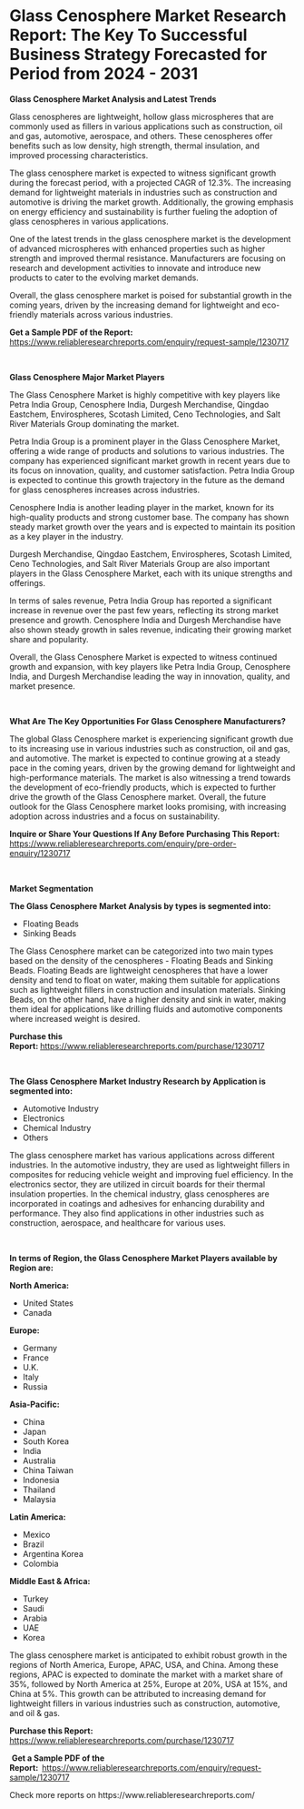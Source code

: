 <p><h1>Glass Cenosphere Market Research Report: The Key To Successful Business Strategy Forecasted for Period from 2024 - 2031</h1></p><p><strong>Glass Cenosphere Market Analysis and Latest Trends</strong></p>
<p><p>Glass cenospheres are lightweight, hollow glass microspheres that are commonly used as fillers in various applications such as construction, oil and gas, automotive, aerospace, and others. These cenospheres offer benefits such as low density, high strength, thermal insulation, and improved processing characteristics.</p><p>The glass cenosphere market is expected to witness significant growth during the forecast period, with a projected CAGR of 12.3%. The increasing demand for lightweight materials in industries such as construction and automotive is driving the market growth. Additionally, the growing emphasis on energy efficiency and sustainability is further fueling the adoption of glass cenospheres in various applications.</p><p>One of the latest trends in the glass cenosphere market is the development of advanced microspheres with enhanced properties such as higher strength and improved thermal resistance. Manufacturers are focusing on research and development activities to innovate and introduce new products to cater to the evolving market demands.</p><p>Overall, the glass cenosphere market is poised for substantial growth in the coming years, driven by the increasing demand for lightweight and eco-friendly materials across various industries.</p></p>
<p><strong>Get a Sample PDF of the Report:&nbsp;</strong> <a href="https://www.reliableresearchreports.com/enquiry/request-sample/1230717">https://www.reliableresearchreports.com/enquiry/request-sample/1230717</a></p>
<p>&nbsp;</p>
<p><strong>Glass Cenosphere Major Market Players</strong></p>
<p><p>The Glass Cenosphere Market is highly competitive with key players like Petra India Group, Cenosphere India, Durgesh Merchandise, Qingdao Eastchem, Envirospheres, Scotash Limited, Ceno Technologies, and Salt River Materials Group dominating the market. </p><p>Petra India Group is a prominent player in the Glass Cenosphere Market, offering a wide range of products and solutions to various industries. The company has experienced significant market growth in recent years due to its focus on innovation, quality, and customer satisfaction. Petra India Group is expected to continue this growth trajectory in the future as the demand for glass cenospheres increases across industries.</p><p>Cenosphere India is another leading player in the market, known for its high-quality products and strong customer base. The company has shown steady market growth over the years and is expected to maintain its position as a key player in the industry.</p><p>Durgesh Merchandise, Qingdao Eastchem, Envirospheres, Scotash Limited, Ceno Technologies, and Salt River Materials Group are also important players in the Glass Cenosphere Market, each with its unique strengths and offerings.</p><p>In terms of sales revenue, Petra India Group has reported a significant increase in revenue over the past few years, reflecting its strong market presence and growth. Cenosphere India and Durgesh Merchandise have also shown steady growth in sales revenue, indicating their growing market share and popularity.</p><p>Overall, the Glass Cenosphere Market is expected to witness continued growth and expansion, with key players like Petra India Group, Cenosphere India, and Durgesh Merchandise leading the way in innovation, quality, and market presence.</p></p>
<p>&nbsp;</p>
<p><strong>What Are The Key Opportunities For Glass Cenosphere Manufacturers?</strong></p>
<p><p>The global Glass Cenosphere market is experiencing significant growth due to its increasing use in various industries such as construction, oil and gas, and automotive. The market is expected to continue growing at a steady pace in the coming years, driven by the growing demand for lightweight and high-performance materials. The market is also witnessing a trend towards the development of eco-friendly products, which is expected to further drive the growth of the Glass Cenosphere market. Overall, the future outlook for the Glass Cenosphere market looks promising, with increasing adoption across industries and a focus on sustainability.</p></p>
<p><strong>Inquire or Share Your Questions If Any Before Purchasing This Report:</strong> <a href="https://www.reliableresearchreports.com/enquiry/pre-order-enquiry/1230717">https://www.reliableresearchreports.com/enquiry/pre-order-enquiry/1230717</a></p>
<p>&nbsp;</p>
<p><strong>Market Segmentation</strong></p>
<p><strong>The Glass Cenosphere Market Analysis by types is segmented into:</strong></p>
<p><ul><li>Floating Beads</li><li>Sinking Beads</li></ul></p>
<p><p>The Glass Cenosphere market can be categorized into two main types based on the density of the cenospheres - Floating Beads and Sinking Beads. Floating Beads are lightweight cenospheres that have a lower density and tend to float on water, making them suitable for applications such as lightweight fillers in construction and insulation materials. Sinking Beads, on the other hand, have a higher density and sink in water, making them ideal for applications like drilling fluids and automotive components where increased weight is desired.</p></p>
<p><strong>Purchase this Report:&nbsp;</strong><a href="https://www.reliableresearchreports.com/purchase/1230717">https://www.reliableresearchreports.com/purchase/1230717</a></p>
<p>&nbsp;</p>
<p><strong>The Glass Cenosphere Market Industry Research by Application is segmented into:</strong></p>
<p><ul><li>Automotive Industry</li><li>Electronics</li><li>Chemical Industry</li><li>Others</li></ul></p>
<p><p>The glass cenosphere market has various applications across different industries. In the automotive industry, they are used as lightweight fillers in composites for reducing vehicle weight and improving fuel efficiency. In the electronics sector, they are utilized in circuit boards for their thermal insulation properties. In the chemical industry, glass cenospheres are incorporated in coatings and adhesives for enhancing durability and performance. They also find applications in other industries such as construction, aerospace, and healthcare for various uses.</p></p>
<p>&nbsp;</p>
<p><strong>In terms of Region, the Glass Cenosphere Market Players available by Region are:</strong></p>
<p>
    <p> <strong> North America: </strong>
        <ul>
            <li>United States</li>
            <li>Canada</li>
        </ul>
        </p> 
    <p> <strong> Europe: </strong>
        <ul>
            <li>Germany</li>
            <li>France</li>
            <li>U.K.</li>
            <li>Italy</li>
            <li>Russia</li>
        </ul>
        </p> 
    <p> <strong> Asia-Pacific: </strong>
        <ul>
            <li>China</li>
            <li>Japan</li>
            <li>South Korea</li>
            <li>India</li>
            <li>Australia</li>
            <li>China Taiwan</li>
            <li>Indonesia</li>
            <li>Thailand</li>
            <li>Malaysia</li>
        </ul>
        </p> 
    <p> <strong> Latin America: </strong>
        <ul>
            <li>Mexico</li>
            <li>Brazil</li>
            <li>Argentina Korea</li>
            <li>Colombia</li>
        </ul>
        </p> 
    <p> <strong> Middle East & Africa: </strong>
        <ul>
            <li>Turkey</li>
            <li>Saudi</li>
            <li>Arabia</li>
            <li>UAE</li>
            <li>Korea</li>
        </ul>
    </p>
    </p>
<p><p>The glass cenosphere market is anticipated to exhibit robust growth in the regions of North America, Europe, APAC, USA, and China. Among these regions, APAC is expected to dominate the market with a market share of 35%, followed by North America at 25%, Europe at 20%, USA at 15%, and China at 5%. This growth can be attributed to increasing demand for lightweight fillers in various industries such as construction, automotive, and oil & gas.</p></p>
<p><strong>Purchase this Report: </strong><a href="https://www.reliableresearchreports.com/purchase/1230717">https://www.reliableresearchreports.com/purchase/1230717</a></p>
<p>&nbsp;<strong>Get a Sample PDF of the Report:&nbsp;&nbsp;</strong><a href="https://www.reliableresearchreports.com/enquiry/request-sample/1230717">https://www.reliableresearchreports.com/enquiry/request-sample/1230717</a></p>
<p><strong></strong></p>
<p>Check more reports on https://www.reliableresearchreports.com/</p>